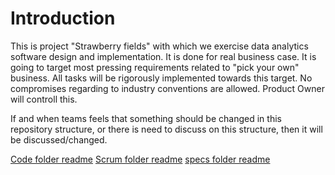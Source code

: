 
# Introduction 
This is project "Strawberry fields" with which we exercise data analytics software design and implementation. It is done for real business case. It is going to target most pressing requirements related to "pick your own" business. All tasks will be rigorously implemented towards this target. No compromises regarding to industry conventions are allowed. Product Owner will controll this. 

If and when teams feels that something should be changed in this repository structure, or there is need to discuss on this structure, then it will be discussed/changed. 

[Code folder readme](code\README.md)
[Scrum folder readme](scrum\README.md)
[specs folder readme](specs\README.md)

